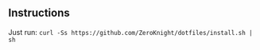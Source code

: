 Instructions
------------

Just run:
`curl -Ss https://github.com/ZeroKnight/dotfiles/install.sh | sh`
